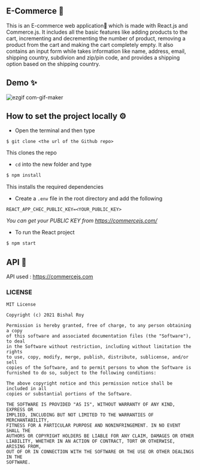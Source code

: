 <h2>E-Commerce 🛒</h2>
This is an E-commerce web application🛒 which is made with React.js and Commerce.js. It includes all the basic features like adding products to the cart, incrementing and decrementing the number of product, removing a product from the cart and making the cart completely empty. It also contains an input form while takes information like name, address, email, shipping country, subdivion and zip/pin code, and provides a shipping option based on the shipping country. 
<br>


<h2>Demo ✨</h2>

![ezgif com-gif-maker](https://user-images.githubusercontent.com/56751927/121778692-a43e5680-cbb5-11eb-9b6d-32702aa252e1.gif)



<h2>How to set the project locally ⚙</h2>

* Open the terminal and then type 
 ```
 $ git clone <the url of the Github repo>
 ```
This clones the repo


* ``cd`` into the new folder and type
```sh
$ npm install
```
This installs the required dependencies


* Create a ```.env``` file in the root directory and add the following
```
REACT_APP_CHEC_PUBLIC_KEY=<YOUR_PUBLIC_KEY>

```
*You can get your PUBLIC KEY from https://commercejs.com/* 

    
* To run the React project 
 ```sh
 $ npm start
 ```
  

<h2>API 🔎</h2>

API used : https://commercejs.com



                          
### LICENSE 
```
MIT License

Copyright (c) 2021 Bishal Roy

Permission is hereby granted, free of charge, to any person obtaining a copy
of this software and associated documentation files (the "Software"), to deal
in the Software without restriction, including without limitation the rights
to use, copy, modify, merge, publish, distribute, sublicense, and/or sell
copies of the Software, and to permit persons to whom the Software is
furnished to do so, subject to the following conditions:

The above copyright notice and this permission notice shall be included in all
copies or substantial portions of the Software.

THE SOFTWARE IS PROVIDED "AS IS", WITHOUT WARRANTY OF ANY KIND, EXPRESS OR
IMPLIED, INCLUDING BUT NOT LIMITED TO THE WARRANTIES OF MERCHANTABILITY,
FITNESS FOR A PARTICULAR PURPOSE AND NONINFRINGEMENT. IN NO EVENT SHALL THE
AUTHORS OR COPYRIGHT HOLDERS BE LIABLE FOR ANY CLAIM, DAMAGES OR OTHER
LIABILITY, WHETHER IN AN ACTION OF CONTRACT, TORT OR OTHERWISE, ARISING FROM,
OUT OF OR IN CONNECTION WITH THE SOFTWARE OR THE USE OR OTHER DEALINGS IN THE
SOFTWARE.
```

